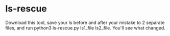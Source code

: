 # ls-rescue
Download this tool, save your ls before and after your mistake to 2 separate files, and run python3 ls-rescue.py ls1_file ls2_file.
You'll see what changed.
